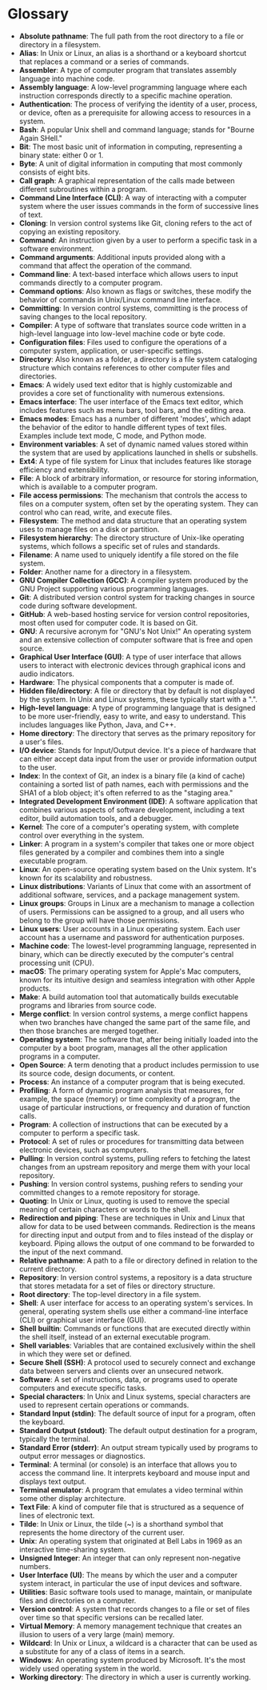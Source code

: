 # Glossary

* **Absolute pathname**: The full path from the root directory to a file or directory in a filesystem.
* **Alias**: In Unix or Linux, an alias is a shorthand or a keyboard shortcut that replaces a command or a series of commands.
* **Assembler**: A type of computer program that translates assembly language into machine code.
* **Assembly language**: A low-level programming language where each instruction corresponds directly to a specific machine operation.
* **Authentication**: The process of verifying the identity of a user, process, or device, often as a prerequisite for allowing access to resources in a system.
* **Bash**: A popular Unix shell and command language; stands for "Bourne Again SHell."
* **Bit**: The most basic unit of information in computing, representing a binary state: either 0 or 1.
* **Byte**: A unit of digital information in computing that most commonly consists of eight bits.
* **Call graph**: A graphical representation of the calls made between different subroutines within a program.
* **Command Line Interface (CLI)**: A way of interacting with a computer system where the user issues commands in the form of successive lines of text.
* **Cloning**: In version control systems like Git, cloning refers to the act of copying an existing repository.
* **Command**: An instruction given by a user to perform a specific task in a software environment.
* **Command arguments**: Additional inputs provided along with a command that affect the operation of the command.
* **Command line**: A text-based interface which allows users to input commands directly to a computer program.
* **Command options**: Also known as flags or switches, these modify the behavior of commands in Unix/Linux command line interface.
* **Committing**: In version control systems, committing is the process of saving changes to the local repository.
* **Compiler**: A type of software that translates source code written in a high-level language into low-level machine code or byte code.
* **Configuration files**: Files used to configure the operations of a computer system, application, or user-specific settings.
* **Directory**: Also known as a folder, a directory is a file system cataloging structure which contains references to other computer files and directories.
* **Emacs**: A widely used text editor that is highly customizable and provides a core set of functionality with numerous extensions.
* **Emacs interface**: The user interface of the Emacs text editor, which includes features such as menu bars, tool bars, and the editing area.
* **Emacs modes**: Emacs has a number of different 'modes', which adapt the behavior of the editor to handle different types of text files. Examples include text mode, C mode, and Python mode.
* **Environment variables**: A set of dynamic named values stored within the system that are used by applications launched in shells or subshells.
* **Ext4**: A type of file system for Linux that includes features like storage efficiency and extensibility.
* **File**: A block of arbitrary information, or resource for storing information, which is available to a computer program.
* **File access permissions**: The mechanism that controls the access to files on a computer system, often set by the operating system. They can control who can read, write, and execute files.
* **Filesystem**: The method and data structure that an operating system uses to manage files on a disk or partition.
* **Filesystem hierarchy**: The directory structure of Unix-like operating systems, which follows a specific set of rules and standards.
* **Filename**: A name used to uniquely identify a file stored on the file system.
* **Folder**: Another name for a directory in a filesystem.
* **GNU Compiler Collection (GCC)**: A compiler system produced by the GNU Project supporting various programming languages.
* **Git**: A distributed version control system for tracking changes in source code during software development.
* **GitHub**: A web-based hosting service for version control repositories, most often used for computer code. It is based on Git.
* **GNU**: A recursive acronym for "GNU's Not Unix!" An operating system and an extensive collection of computer software that is free and open source.
* **Graphical User Interface (GUI)**: A type of user interface that allows users to interact with electronic devices through graphical icons and audio indicators.
* **Hardware**: The physical components that a computer is made of.
* **Hidden file/directory**: A file or directory that by default is not displayed by the system. In Unix and Linux systems, these typically start with a ".".
* **High-level language**: A type of programming language that is designed to be more user-friendly, easy to write, and easy to understand. This includes languages like Python, Java, and C++.
* **Home directory**: The directory that serves as the primary repository for a user's files.
* **I/O device**: Stands for Input/Output device. It's a piece of hardware that can either accept data input from the user or provide information output to the user.
* **Index**: In the context of Git, an index is a binary file (a kind of cache) containing a sorted list of path names, each with permissions and the SHA1 of a blob object; it's often referred to as the "staging area."
* **Integrated Development Environment (IDE)**: A software application that combines various aspects of software development, including a text editor, build automation tools, and a debugger.
* **Kernel**: The core of a computer's operating system, with complete control over everything in the system.
* **Linker**: A program in a system's compiler that takes one or more object files generated by a compiler and combines them into a single executable program.
* **Linux**: An open-source operating system based on the Unix system. It's known for its scalability and robustness.
* **Linux distributions**: Variants of Linux that come with an assortment of additional software, services, and a package management system.
* **Linux groups**: Groups in Linux are a mechanism to manage a collection of users. Permissions can be assigned to a group, and all users who belong to the group will have those permissions.
* **Linux users**: User accounts in a Linux operating system. Each user account has a username and password for authentication purposes.
* **Machine code**: The lowest-level programming language, represented in binary, which can be directly executed by the computer's central processing unit (CPU).
* **macOS**: The primary operating system for Apple's Mac computers, known for its intuitive design and seamless integration with other Apple products.
* **Make**: A build automation tool that automatically builds executable programs and libraries from source code.
* **Merge conflict**: In version control systems, a merge conflict happens when two branches have changed the same part of the same file, and then those branches are merged together.
* **Operating system**: The software that, after being initially loaded into the computer by a boot program, manages all the other application programs in a computer.
* **Open Source**: A term denoting that a product includes permission to use its source code, design documents, or content.
* **Process**: An instance of a computer program that is being executed.
* **Profiling**: A form of dynamic program analysis that measures, for example, the space (memory) or time complexity of a program, the usage of particular instructions, or frequency and duration of function calls.
* **Program**: A collection of instructions that can be executed by a computer to perform a specific task.
* **Protocol**: A set of rules or procedures for transmitting data between electronic devices, such as computers.
* **Pulling**: In version control systems, pulling refers to fetching the latest changes from an upstream repository and merge them with your local repository.
* **Pushing**: In version control systems, pushing refers to sending your committed changes to a remote repository for storage.
* **Quoting**: In Unix or Linux, quoting is used to remove the special meaning of certain characters or words to the shell.
* **Redirection and piping**: These are techniques in Unix and Linux that allow for data to be used between commands. Redirection is the means for directing input and output from and to files instead of the display or keyboard. Piping allows the output of one command to be forwarded to the input of the next command.
* **Relative pathname**: A path to a file or directory defined in relation to the current directory.
* **Repository**: In version control systems, a repository is a data structure that stores metadata for a set of files or directory structure.
* **Root directory**: The top-level directory in a file system.
* **Shell**: A user interface for access to an operating system's services. In general, operating system shells use either a command-line interface (CLI) or graphical user interface (GUI).
* **Shell builtin**: Commands or functions that are executed directly within the shell itself, instead of an external executable program.
* **Shell variables**: Variables that are contained exclusively within the shell in which they were set or defined.
* **Secure Shell (SSH)**: A protocol used to securely connect and exchange data between servers and clients over an unsecured network.
* **Software**: A set of instructions, data, or programs used to operate computers and execute specific tasks.
* **Special characters**: In Unix and Linux systems, special characters are used to represent certain operations or commands.
* **Standard Input (stdin)**: The default source of input for a program, often the keyboard.
* **Standard Output (stdout)**: The default output destination for a program, typically the terminal.
* **Standard Error (stderr)**: An output stream typically used by programs to output error messages or diagnostics.
* **Terminal**: A terminal (or console) is an interface that allows you to access the command line. It interprets keyboard and mouse input and displays text output.
* **Terminal emulator**: A program that emulates a video terminal within some other display architecture.
* **Text File**: A kind of computer file that is structured as a sequence of lines of electronic text.
* **Tilde**: In Unix or Linux, the tilde (\~) is a shorthand symbol that represents the home directory of the current user.
* **Unix**: An operating system that originated at Bell Labs in 1969 as an interactive time-sharing system.
* **Unsigned Integer**: An integer that can only represent non-negative numbers.
* **User Interface (UI)**: The means by which the user and a computer system interact, in particular the use of input devices and software.
* **Utilities**: Basic software tools used to manage, maintain, or manipulate files and directories on a computer.
* **Version control**: A system that records changes to a file or set of files over time so that specific versions can be recalled later.
* **Virtual Memory**: A memory management technique that creates an illusion to users of a very large (main) memory.
* **Wildcard**: In Unix or Linux, a wildcard is a character that can be used as a substitute for any of a class of items in a search.
* **Windows**: An operating system produced by Microsoft. It's the most widely used operating system in the world.
* **Working directory**: The directory in which a user is currently working.
